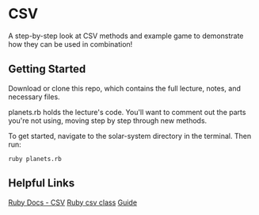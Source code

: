 # CSV

A step-by-step look at CSV methods and example game to demonstrate how they can be used in combination!

## Getting Started

Download or clone this repo, which contains the full lecture, notes, and necessary files.

planets.rb holds the lecture's code. You'll want to comment out the parts you're not using, moving step by step through new methods.

To get started, navigate to the solar-system directory in the terminal. Then run:

```
ruby planets.rb
```

## Helpful Links

[Ruby Docs - CSV](http://ruby-doc.org/stdlib-2.0.0/libdoc/csv/rdoc/CSV.html)
[Ruby csv class](https://github.com/ruby/ruby/blob/trunk/lib/csv.rb)
[Guide](https://medium.freecodecamp.org/how-you-can-build-a-terminal-game-with-csv-and-ruby-a269f17b88b0)
